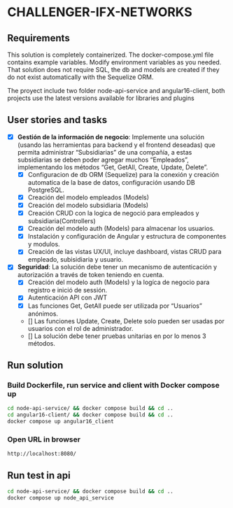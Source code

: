 # CHALLENGER-IFX-NETWORKS

## Requirements

This solution is completely containerized. The docker-compose.yml file contains example variables. Modify environment variables as you needed. That solution does not require SQL, the db and models are created if they do not exist automatically with the Sequelize ORM. 

The proyect include two folder node-api-service and angular16-client, both projects use the latest versions available for libraries and plugins

## User stories and tasks
- [X] **Gestión de la información de negocio**: Implemente una solución (usando las herramientas para backend y el frontend  deseadas) que permita administrar “Subsidiarias” de una compañía, a estas subsidiarias se deben  poder agregar muchos “Empleados”, implementando los métodos “Get, GetAll, Create, Update, Delete”.
    - [X] Configuracion de db ORM (Sequelize) para la conexión y creación automatica de la base de datos, configuración usando DB PostgreSQL.
    - [X] Creación del modelo empleados (Models)
    - [X] Creación del modelo subsidiaria (Models)
    - [X] Creación CRUD con la logica de negoció  para empleados y subsidiaria(Controllers)
    - [X] Creación del modelo auth (Models) para almacenar los usuarios.
    - [X] Instalación y configuración de Angular y estructura de componentes y modulos.
    - [X] Creación de las vistas UX/UI, incluye dashboard, vistas CRUD para empleado, subisidiaria y usuario. 

- [X] **Seguridad**: La solución debe tener un mecanismo de autenticación y autorización a través de token
teniendo en cuenta.
    - [X] Creación del modelo auth (Models) y la logíca de negocio para registro e inició de sessión.
    - [X] Autenticación API con JWT
    - [X] Las funciones Get, GetAll puede ser utilizada por “Usuarios” anónimos.
    - [] Las funciones Update, Create, Delete solo pueden ser usadas por usuarios con el rol de administrador.
    - [] La solución debe tener pruebas unitarias en por lo menos 3 métodos.

## Run solution
### Build Dockerfile, run service and client with Docker compose up
``` Bash
cd node-api-service/ && docker compose build && cd ..
cd angular16-client/ && docker compose build && cd ..
docker compose up angular16_client
```

### Open URL in browser
``` Browser
http://localhost:8080/
```

## Run test in api
``` Bash
cd node-api-service/ && docker compose build && cd ..
docker compose up node_api_service
```

